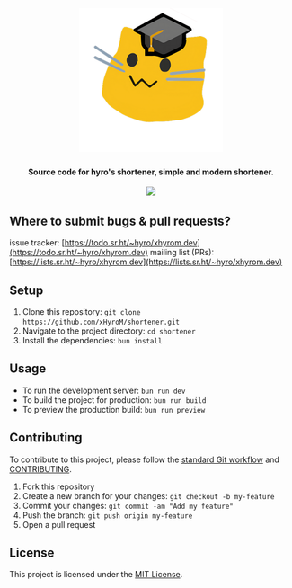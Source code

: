 <h1 align="center">
  <br>
  <img src="https://github.com/xHyroM/website/blob/main/src/assets/logo.png?raw=true" alt="Hyro" width="256">
  <br>
</h1>

<h4 align="center">Source code for hyro's shortener, simple and modern shortener.</h4>

<p align="center">
    <a href="https://s.xhyrom.dev/discord" alt="Discord">
        <img src="https://img.shields.io/discord/1046534628577640528?label=discord&style=for-the-badge&color=2fbfc4"/>
    </a>
</p>

## Where to submit bugs & pull requests?

issue tracker: [https://todo.sr.ht/~hyro/xhyrom.dev](https://todo.sr.ht/~hyro/xhyrom.dev)
mailing list (PRs): [https://lists.sr.ht/~hyro/xhyrom.dev](https://lists.sr.ht/~hyro/xhyrom.dev)

## Setup

1. Clone this repository: `git clone https://github.com/xHyroM/shortener.git`
2. Navigate to the project directory: `cd shortener`
3. Install the dependencies: `bun install`

## Usage

- To run the development server: `bun run dev`
- To build the project for production: `bun run build`
- To preview the production build: `bun run preview`

## Contributing

To contribute to this project, please follow the [standard Git workflow](https://git-scm.com/book/en/v2/Git-Basics-Getting-a-Git-Repository#The-Standard-Git-Workflow) and [CONTRIBUTING](./CONTRIBUTING.md).

1. Fork this repository
2. Create a new branch for your changes: `git checkout -b my-feature`
3. Commit your changes: `git commit -am "Add my feature"`
4. Push the branch: `git push origin my-feature`
5. Open a pull request

## License

This project is licensed under the [MIT License](LICENSE).
